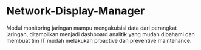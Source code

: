 # Network-Display-Manager

Modul monitoring jaringan mampu mengakuisisi data dari perangkat jaringan, ditampilkan menjadi dashboard analitik yang mudah dipahami dan membuat tim IT mudah melakukan proactive dan preventive maintenance.
